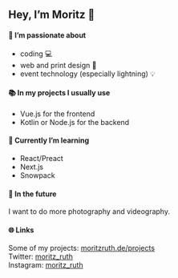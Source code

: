 ## Hey, I’m Moritz 👋

#### 💙 I’m passionate about  

- coding 💻
- web and print design 📰
- event technology (especially lightning) 💡

#### 📚 In my projects I usually use

- Vue.js for the frontend  
- Kotlin or Node.js for the backend

#### 🔎 Currently I’m learning

- React/Preact
- Next.js
- Snowpack

#### 🤖 In the future

I want to do more photography and videography.

#### 🌐 Links

Some of my projects: [moritzruth.de/projects](https://moritzruth.de/projects)  
Twitter: [moritz_ruth](https://twitter.com/moritz_ruth)  
Instagram: [moritz_ruth](https://instagram.com/moritz_ruth)
